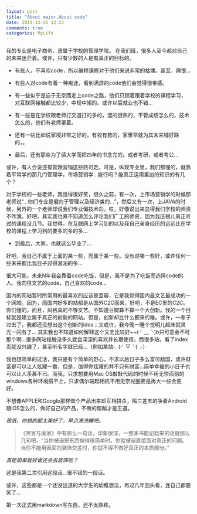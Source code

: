 ```yaml
---
layout: post
title: "About major,About code"
date: 2011-12-26 12:23
comments: true
categories: MyLife
---
```


我的专业是电子商务，隶属于学校的管理学院。
在我们班，很多人至今都对自己的未来迷茫着。或许，只有少数的人是有真正的目标的。

*	有些人，不喜欢code，所以编程课程对于他们来说非常的枯燥。甚至，痛恨...

*	有些人对code有着一种痴迷，看到满屏的code他们会觉得很带感。

*	有一些似乎是迫于无奈而走上code之路，他们只顾着跟着学校的课程学习，对互联网接触都比较少，中规中矩的。或许以后就业也不错...

*	有一些是在学校跟老师打交道打的多的，混的很熟的，不管成绩怎么的，技术怎么的，他们有老师罩着。

*	还有一些比如说家境非常之好的，有权有势的，家里早就为其未来铺好路的，。

*	最后，还有那些为了读大学而把四年的书念完的。或者考研，或者考公...
<!-- more -->
或许，有人会说还有管理营销这些路可走。可是，纵观专业里，我们都懂的，就靠着平常学的那几门管理学，市场营销学...能行吗？能真正运用里边的知识的有几个？

对于学校的一些老师，我觉得很好笑，很久之前，有一次，上市场营销学的时候那老师说“...你们专业是偏向于管理以及经济类的...”，然后又有一次，上JAVA的时候，另外的一个老师却说我们专业偏技术向。哎，好像说出来显得我们学校的师资不咋滴。好吧，其实我也真不知道怎么评论我们广工的师资，因为我压根儿真正听过的课程没几节。我觉得，在互联网上学习到的以及我自己亲身经历的远远比在学校的课程上学习到的要多的多的多...

*	到最后，大家，也就这么毕业了...

好吧，我自己不属于上面的某一些，而属于某一些。没有说哪一些好，或许任何一些未来都比我日子过得滋润的多...

很大可能，未来N年我会靠着code吃饭，但是，我不是为了吃饭而选择code的人。我向往文艺的code，自己喜欢的code...

国内的网站暂时所常用的最喜欢的应该是豆瓣，它是我觉得国内最文艺最成功的一个网站。因为，而国内好多的站都是从国外C2C而来，好吧，不是EC里的C2C。你们懂的。而且，风格真的不够文艺。不知道豆瓣算不算一个大创新。我的一个目标就是建立属于真正的创新的网站。但是，创新却比什么都来的难。或许，一辈子过去了，我都还没想出这个创新的idea；又或许，我今晚一睡个觉明儿起床就灵光一闪有了...
其实我也不知道如何解释这个文艺比较好~~(╯﹏╰)b只可意会不可那个啊...很多网站接触没多久就会深深的喜欢并长期使用，而很多站，看了index页就没兴趣了，甚至听名字就已经...（例如某站╮(╯▽╰)╭）

我也想简单的过活，我只是有个简单的野心，不求以后日子多么富可敌国，或许财富是可以让人炫耀一番，但是，值得你炫耀的并不只有财富...简单幸福的小日子也可以让人羡慕不已。而我，只求想要用Mac OS敲敲代码的时候不用无奈面前的windows各种环境搭不上，只求偶尔端起相机不用无奈光圈要是再大一些会更好。

不想像APPLE和Google那样做个产品出来却互相拼杀，隔三差五的争着Android跟iOS怎么的，做好自己的产品，不断的超越才是王道。

_孩纸，你想的都太美好了，早点洗洗睡吧。_

> 	《黑客与画家》中有那么一句话，印象很深，一整本书能记起来的话就那么几句吧。“当你被迫把东西做得很简单时，你就被迫直接面对真正的问题。当你不能用表面的装饰交差时，你就不得不做好真正的本质部分。”

_真能简单就好谁还会去装饰呢？_

这是我第二次引用这段话...很不错的一段话。

或许，这些都是一个还没出道的大学生的幼稚想法，再过几年回头看，连自己都要笑了...

第一次正式用markdown写东西，还不太熟练。